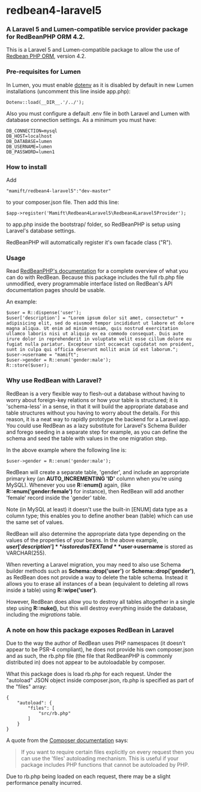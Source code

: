 # redbean4-laravel5
### A Laravel 5 and Lumen-compatible service provider package for RedBeanPHP ORM 4.2.

This is a Laravel 5 and Lumen-compatible package to allow the use of [Redbean PHP ORM](http://redbeanphp.com), version 4.2.

### Pre-requisites for Lumen

In Lumen, you must enable [dotenv](http://lumen.laravel.com/docs/database#configuration) as it is disabled by default in new Lumen installations (uncomment this line inside app.php):
	
	Dotenv::load(__DIR__.'/../');
	
Also you must configure a default .env file in both Laravel and Lumen with database connection settings. As a minimum you must have:
	
	DB_CONNECTION=mysql
	DB_HOST=localhost
	DB_DATABASE=lumen
	DB_USERNAME=lumen
	DB_PASSWORD=lumen1

### How to install

Add 
	
	"mamift/redbean4-laravel5":"dev-master" 
	
to your composer.json file. Then add this line:

	$app->register('Mamift\Redbean4Laravel5\Redbean4Laravel5Provider');

to app.php inside the bootstrap/ folder, so RedBeanPHP is setup using Laravel's database settings.

RedBeanPHP will automatically register it's own facade class ("R").

### Usage

Read [RedBeanPHP's documentation](http://redbeanphp.com/crud) for a complete overview of what you can do with RedBean. Because this package includes the full rb.php file unmodified, every programmable interface listed on RedBean's API documentation pages should be usable.

An example:

	$user = R::dispense('user');
	$user['description'] = "Lorem ipsum dolor sit amet, consectetur" + adipisicing elit, sed do eiusmod tempor incididunt ut labore et dolore magna aliqua. Ut enim ad minim veniam, quis nostrud exercitation ullamco laboris nisi ut aliquip ex ea commodo consequat. Duis aute irure dolor in reprehenderit in voluptate velit esse cillum dolore eu fugiat nulla pariatur. Excepteur sint occaecat cupidatat non proident, sunt in culpa qui officia deserunt mollit anim id est laborum.";
	$user->username = "mamift";
	$user->gender = R::enum('gender:male');
	R::store($user);

### Why use RedBean with Laravel?

RedBean is a very flexible way to flesh-out a database without having to worry about foreign-key relations or how your table is structured; it is 'schema-less' in a sense, in that it will build the appropriate database and table structures without you having to worry about the details. For this reason, it is a neat way to rapidly prototype the backend for a Laravel app. You could use RedBean as a lazy substitute for Laravel's Schema Builder and forego seeding in a separate step for example, as you can define the schema and seed the table with values in the one migration step.

In the above example where the following line is:

	$user->gender = R::enum('gender:male');

RedBean will create a separate table, 'gender', and include an appropriate primary key (an **AUTO_INCREMENTING 'ID'** column when you're using MySQL). Whenever you use **R::enum()** again, (like **R::enum('gender:female')** for instance), then RedBean will add another 'female' record inside the 'gender' table. 

Note (in MySQL at least) it doesn't use the built-in [ENUM] data type as a column type; this enables you to define another bean (table) which can use the same set of values.

RedBean will also determine the appropriate data type depending on the values of the properties of your beans. In the above example, **$user['description']** is stored as TEXT and **$user->username** is stored as VARCHAR(255).

When reverting a Laravel migration, you may need to also use Schema builder methods such as **Schema::drop('user')** or **Schema::drop('gender')**, as RedBean does not provide a way to delete the table schema. Instead it allows you to erase all instances of a bean (equivalent to deleting all rows inside a table) using **R::wipe('user')**. 

However, RedBean does allow you to destroy all tables altogether in a single step using **R::nuke()**, but this will destroy everything inside the database, including the *migrations* table.

### A note on how this package exposes RedBean in Laravel

Due to the way the author of RedBean uses PHP namespaces (it doesn't appear to be PSR-4 compliant), he does not provide his own composer.json and as such, the rb.php file (the file that RedBeanPHP is commonly distributed in) does not appear to be autoloadable by composer.

What this package does is load rb.php for each request. Under the "autoload" JSON object inside composer.json, rb.php is specified as part of the "files" array:

	{
	    "autoload": {
    	    "files": [
    	        "src/rb.php"
    	    ]
    	}
	}
	
A quote from the [Composer documentation](https://getcomposer.org/doc/04-schema.md#files) says:
>If you want to require certain files explicitly on every request then you can use the 'files' autoloading mechanism. This is useful if your package includes PHP functions that cannot be autoloaded by PHP.

Due to rb.php being loaded on each request, there may be a slight performance penalty incurred.